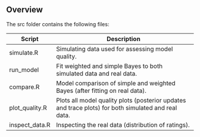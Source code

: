 ## Overview
The src folder contains the following files: 

| Script          | Description                                                                       |
|-----------------|-----------------------------------------------------------------------------------|
| simulate.R      | Simulating data used for assessing model quality.                                 |
| run_model       | Fit weighted and simple Bayes to both simulated data and real data.               |
| compare.R       | Model comparison of simple and weighted Bayes (after fitting on real data).        |
| plot_quality.R  | Plots all model quality plots (posterior updates and trace plots) for both simulated and real data. |
| inspect_data.R  | Inspecting the real data (distribution of ratings).                                |

